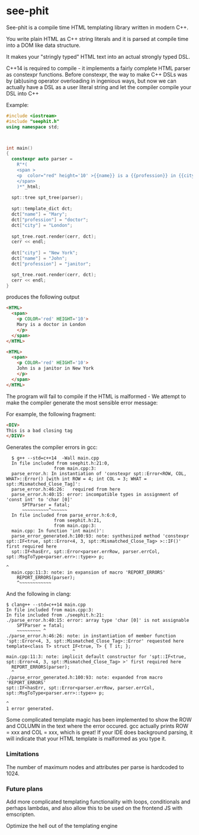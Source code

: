# see-phit

See-phit is a compile time HTML templating library written in modern C++. 

You write plain HTML as C++ string literals and it is parsed at compile time into a DOM like data structure.

It makes your "stringly typed" HTML text into an actual strongly typed DSL. 

C++14 is required to compile - it implements a fairly complete HTML parser as constexpr functions.
Before constexpr, the way to make C++ DSLs was by (ab)using operator overloading in ingenious ways, but now we can actually have a DSL as a user literal string and let the compiler compile your DSL into C++
 

Example:
``` cpp
#include <iostream>
#include "seephit.h"
using namespace std;



int main()
{
  constexpr auto parser =
    R"*(
    <span >
    <p  color="red" height='10' >{{name}} is a {{profession}} in {{city}}</p  >
    </span>
    )*"_html;
    
  spt::tree spt_tree(parser);
  
  spt::template_dict dct;
  dct["name"] = "Mary";
  dct["profession"] = "doctor";
  dct["city"] = "London";
  
  spt_tree.root.render(cerr, dct);
  cerr << endl;
  
  dct["city"] = "New York";
  dct["name"] = "John";
  dct["profession"] = "janitor";

  spt_tree.root.render(cerr, dct);
  cerr << endl;
}
```

produces the following output
``` html
<HTML>
  <span>
    <p COLOR='red' HEIGHT='10'>
    Mary is a doctor in London
    </p>
  </span>
</HTML>

<HTML>
  <span>
    <p COLOR='red' HEIGHT='10'>
    John is a janitor in New York
    </p>
  </span>
</HTML>
```
The program will fail to compile if the HTML is malformed - We attempt to make the compiler generate the most sensible error message: 

For example, the following fragment:
    
``` html
<DIV>
This is a bad closing tag
</DIVV>
```

Generates the compiler errors in gcc:

```
  $ g++ --std=c++14  -Wall main.cpp
  In file included from seephit.h:21:0,
                  from main.cpp:3:
  parse_error.h: In instantiation of 'constexpr spt::Error<ROW, COL, WHAT>::Error() [with int ROW = 4; int COL = 3; WHAT = spt::Mismatched_Close_Tag]':
  parse_error.h:46:26:   required from here
  parse_error.h:40:15: error: incompatible types in assignment of 'const int' to 'char [0]'
      SPTParser = fatal;
      ~~~~~~~~~~^~~~~~~
  In file included from parse_error.h:6:0,
                  from seephit.h:21,
                  from main.cpp:3:
  main.cpp: In function 'int main()':
  parse_error_generated.h:100:93: note: synthesized method 'constexpr spt::IF<true, spt::Error<4, 3, spt::Mismatched_Close_Tag> >::IF()' first required here
  spt::IF<hasErr, spt::Error<parser.errRow, parser.errCol, spt::MsgToType<parser.err>::type>> p;
                                                                                              ^
  main.cpp:11:3: note: in expansion of macro 'REPORT_ERRORS'
    REPORT_ERRORS(parser);
    ^~~~~~~~~~~~~
```
    
And the following in clang:

```
$ clang++ --std=c++14 main.cpp
In file included from main.cpp:3:
In file included from ./seephit.h:21:
./parse_error.h:40:15: error: array type 'char [0]' is not assignable
    SPTParser = fatal;
    ~~~~~~~~~ ^
./parse_error.h:46:26: note: in instantiation of member function 'spt::Error<4, 3, spt::Mismatched_Close_Tag>::Error' requested here
template<class T> struct IF<true, T> { T it; };
                         ^
main.cpp:11:3: note: implicit default constructor for 'spt::IF<true, spt::Error<4, 3, spt::Mismatched_Close_Tag> >' first required here
  REPORT_ERRORS(parser);
  ^
./parse_error_generated.h:100:93: note: expanded from macro 'REPORT_ERRORS'
spt::IF<hasErr, spt::Error<parser.errRow, parser.errCol, spt::MsgToType<parser.err>::type>> p;
                                                                                            ^
1 error generated.
```

Some complicated template magic has been implemented to show the ROW and COLUMN in the text where the error occured.
gcc actually prints ROW = xxx and COL = xxx, which is great!
If your IDE does background parsing, it will indicate that your HTML template is malformed as you type it.

### Limitations
The number of maximum nodes and attributes per parse is hardcoded to 1024.

### Future plans
Add more complicated templating functionality with loops, conditionals and perhaps lambdas, and also allow this to be used on the frontend JS with emscripten.

Optimize the hell out of the templating engine
